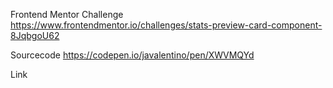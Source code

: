 Frontend Mentor Challenge https://www.frontendmentor.io/challenges/stats-preview-card-component-8JqbgoU62

Sourcecode https://codepen.io/javalentino/pen/XWVMQYd

Link 
